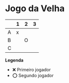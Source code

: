 # Jogo da Velha

|   | 1 | 2 | 3 |
|---|---|---|---|
| A | x   |   |   |
| B |   |  O |   |
| C |   |   |   |

**Legenda**

- ❌ Primeiro jogador 
- ⭕ Segundo jogador